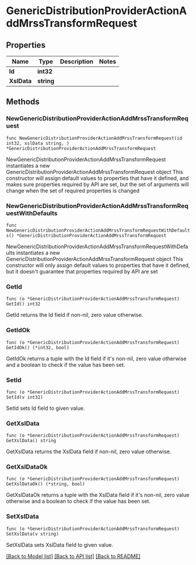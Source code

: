 # GenericDistributionProviderActionAddMrssTransformRequest

## Properties

Name | Type | Description | Notes
------------ | ------------- | ------------- | -------------
**Id** | **int32** |  | 
**XslData** | **string** |  | 

## Methods

### NewGenericDistributionProviderActionAddMrssTransformRequest

`func NewGenericDistributionProviderActionAddMrssTransformRequest(id int32, xslData string, ) *GenericDistributionProviderActionAddMrssTransformRequest`

NewGenericDistributionProviderActionAddMrssTransformRequest instantiates a new GenericDistributionProviderActionAddMrssTransformRequest object
This constructor will assign default values to properties that have it defined,
and makes sure properties required by API are set, but the set of arguments
will change when the set of required properties is changed

### NewGenericDistributionProviderActionAddMrssTransformRequestWithDefaults

`func NewGenericDistributionProviderActionAddMrssTransformRequestWithDefaults() *GenericDistributionProviderActionAddMrssTransformRequest`

NewGenericDistributionProviderActionAddMrssTransformRequestWithDefaults instantiates a new GenericDistributionProviderActionAddMrssTransformRequest object
This constructor will only assign default values to properties that have it defined,
but it doesn't guarantee that properties required by API are set

### GetId

`func (o *GenericDistributionProviderActionAddMrssTransformRequest) GetId() int32`

GetId returns the Id field if non-nil, zero value otherwise.

### GetIdOk

`func (o *GenericDistributionProviderActionAddMrssTransformRequest) GetIdOk() (*int32, bool)`

GetIdOk returns a tuple with the Id field if it's non-nil, zero value otherwise
and a boolean to check if the value has been set.

### SetId

`func (o *GenericDistributionProviderActionAddMrssTransformRequest) SetId(v int32)`

SetId sets Id field to given value.


### GetXslData

`func (o *GenericDistributionProviderActionAddMrssTransformRequest) GetXslData() string`

GetXslData returns the XslData field if non-nil, zero value otherwise.

### GetXslDataOk

`func (o *GenericDistributionProviderActionAddMrssTransformRequest) GetXslDataOk() (*string, bool)`

GetXslDataOk returns a tuple with the XslData field if it's non-nil, zero value otherwise
and a boolean to check if the value has been set.

### SetXslData

`func (o *GenericDistributionProviderActionAddMrssTransformRequest) SetXslData(v string)`

SetXslData sets XslData field to given value.



[[Back to Model list]](../README.md#documentation-for-models) [[Back to API list]](../README.md#documentation-for-api-endpoints) [[Back to README]](../README.md)


